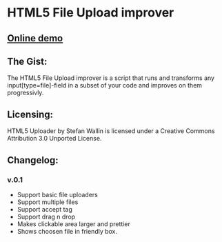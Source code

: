 #  HTML5 File Upload improver

## [Online demo](http://lab.festiz.com/uploader/demo.html)

## The Gist:
The HTML5 File Upload improver is a script that runs and transforms any input[type=file]-field in a subset of your code and improves on them progressivly.

## Licensing:
HTML5 Uploader by Stefan Wallin is licensed under a Creative Commons Attribution 3.0 Unported License.

## Changelog:

### v.0.1
<ul>
	<li>Support basic file uploaders</li>
	<li>Support multiple files</li>
	<li>Support accept tag</li>
	<li>Support drag n drop</li>
	<li>Makes clickable area larger and prettier</li>
	<li>Shows choosen file in friendly box.</li>
</ul>
